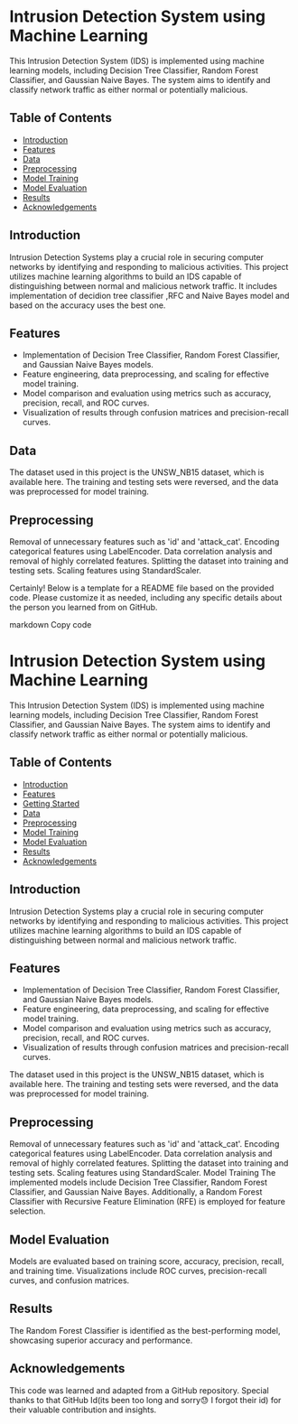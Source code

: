 # Intrusion Detection System using Machine Learning

This Intrusion Detection System (IDS) is implemented using machine learning models, including Decision Tree Classifier, Random Forest Classifier, and Gaussian Naive Bayes. The system aims to identify and classify network traffic as either normal or potentially malicious.

## Table of Contents

- [Introduction](#introduction)
- [Features](#features)
- [Data](#data)
- [Preprocessing](#preprocessing)
- [Model Training](#model-training)
- [Model Evaluation](#model-evaluation)
- [Results](#results)
- [Acknowledgements](#acknowledgements)

## Introduction

Intrusion Detection Systems play a crucial role in securing computer networks by identifying and responding to malicious activities.
This project utilizes machine learning algorithms to build an IDS capable of distinguishing between normal and malicious network traffic.
It includes implementation of decidion tree classifier ,RFC and Naive Bayes model and based on the accuracy uses the best one.

## Features

- Implementation of Decision Tree Classifier, Random Forest Classifier, and Gaussian Naive Bayes models.
- Feature engineering, data preprocessing, and scaling for effective model training.
- Model comparison and evaluation using metrics such as accuracy, precision, recall, and ROC curves.
- Visualization of results through confusion matrices and precision-recall curves.

## Data
The dataset used in this project is the UNSW_NB15 dataset, which is available here.
The training and testing sets were reversed, and the data was preprocessed for model training.

## Preprocessing
Removal of unnecessary features such as 'id' and 'attack_cat'.
Encoding categorical features using LabelEncoder.
Data correlation analysis and removal of highly correlated features.
Splitting the dataset into training and testing sets.
Scaling features using StandardScaler.


Certainly! Below is a template for a README file based on the provided code. Please customize it as needed, including any specific details about the person you learned from on GitHub.

markdown
Copy code
# Intrusion Detection System using Machine Learning

This Intrusion Detection System (IDS) is implemented using machine learning models, including Decision Tree Classifier, Random Forest Classifier, and Gaussian Naive Bayes. The system aims to identify and classify network traffic as either normal or potentially malicious.

## Table of Contents

- [Introduction](#introduction)
- [Features](#features)
- [Getting Started](#getting-started)
- [Data](#data)
- [Preprocessing](#preprocessing)
- [Model Training](#model-training)
- [Model Evaluation](#model-evaluation)
- [Results](#results)
- [Acknowledgements](#acknowledgements)

## Introduction

Intrusion Detection Systems play a crucial role in securing computer networks by identifying and responding to malicious activities. This project utilizes machine learning algorithms to build an IDS capable of distinguishing between normal and malicious network traffic.

## Features

- Implementation of Decision Tree Classifier, Random Forest Classifier, and Gaussian Naive Bayes models.
- Feature engineering, data preprocessing, and scaling for effective model training.
- Model comparison and evaluation using metrics such as accuracy, precision, recall, and ROC curves.
- Visualization of results through confusion matrices and precision-recall curves.

The dataset used in this project is the UNSW_NB15 dataset, which is available here. The training and testing sets were reversed, and the data was preprocessed for model training.

## Preprocessing
Removal of unnecessary features such as 'id' and 'attack_cat'.
Encoding categorical features using LabelEncoder.
Data correlation analysis and removal of highly correlated features.
Splitting the dataset into training and testing sets.
Scaling features using StandardScaler.
Model Training
The implemented models include Decision Tree Classifier, Random Forest Classifier, and Gaussian Naive Bayes. Additionally, a Random Forest Classifier with Recursive Feature Elimination (RFE) is employed for feature selection.

## Model Evaluation
Models are evaluated based on training score, accuracy, precision, recall, and training time.
Visualizations include ROC curves, precision-recall curves, and confusion matrices.

## Results
The Random Forest Classifier is identified as the best-performing model, showcasing superior accuracy and performance.

## Acknowledgements
This code was learned and adapted from a GitHub repository. Special thanks to that  GitHub Id(its been too long and sorry😓 I forgot their id) for their valuable contribution and insights.





